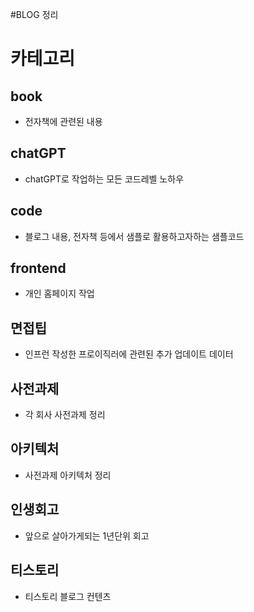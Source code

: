 #BLOG 정리

# 카테고리
## book
- 전자책에 관련된 내용
## chatGPT
- chatGPT로 작업하는 모든 코드레벨 노하우
## code
- 블로그 내용, 전자책 등에서 샘플로 활용하고자하는 샘플코드 
## frontend
- 개인 홈페이지 작업
## 면접팁
- 인프런 작성한 프로이직러에 관련된 추가 업데이트 데이터 
## 사전과제
- 각 회사 사전과제 정리
## 아키텍처
- 사전과제 아키텍처 정리
## 인생회고
- 앞으로 살아가게되는 1년단위 회고
## 티스토리
- 티스토리 블로그 컨텐츠
